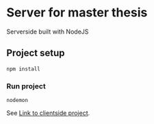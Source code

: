 # Server for master thesis
Serverside built with NodeJS

## Project setup
```
npm install
```
### Run project
```
nodemon
```
See [Link to clientside project](https://github.com/davidyanis/eCommerce_thesis). 
